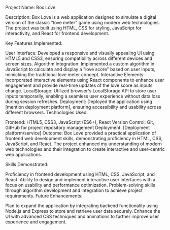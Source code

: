 Project Name: Box Love

Description:
Box Love is a web application designed to simulate a digital version of the classic "love meter" game using modern web technologies. The project was built using HTML, CSS for styling, JavaScript for interactivity, and React for frontend development.

Key Features Implemented:

User Interface: Developed a responsive and visually appealing UI using HTML5 and CSS3, ensuring compatibility across different devices and screen sizes.
Algorithm Integration: Implemented a custom algorithm in JavaScript to calculate and display a "love score" based on user inputs, mimicking the traditional love meter concept.
Interactive Elements: Incorporated interactive elements using React components to enhance user engagement and provide real-time updates of the love score as inputs change.
LocalStorage: Utilized browser's LocalStorage API to store user inputs temporarily, enabling a seamless user experience without data loss during session refreshes.
Deployment: Deployed the application using [mention deployment platform], ensuring accessibility and usability across different browsers.
Technologies Used:

Frontend: HTML5, CSS3, JavaScript (ES6+), React
Version Control: Git, GitHub for project repository management
Deployment: [Deployment platform/service]
Outcome:
Box Love provided a practical application of frontend web development skills, demonstrating proficiency in HTML, CSS, JavaScript, and React. The project enhanced my understanding of modern web technologies and their integration to create interactive and user-centric web applications.

Skills Demonstrated:

Proficiency in frontend development using HTML, CSS, JavaScript, and React.
Ability to design and implement interactive user interfaces with a focus on usability and performance optimization.
Problem-solving skills through algorithm development and integration to achieve project requirements.
Future Enhancements:

Plan to expand the application by integrating backend functionality using Node.js and Express to store and retrieve user data securely.
Enhance the UI with advanced CSS techniques and animations to further improve user experience and engagement.
